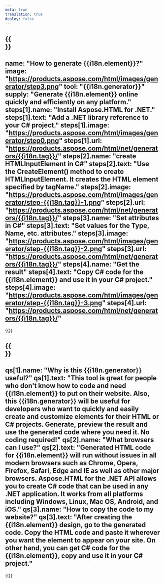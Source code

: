 ```yaml
---
meta: true
translation: true
deploy: false
---
```


{{<section howto>}}
---
name: "How to generate {{i18n.element}}?"
image: "https://products.aspose.com/html/images/generator/step3.png"
tool: "{{i18n.generator}}"
supply: "Generate {{i18n.element}} online quickly and efficiently on any platform."
steps[1].name: "Install Aspose.HTML for .NET."
steps[1].text: "Add a .NET library reference to your C# project."
steps[1].image: "https://products.aspose.com/html/images/generator/step0.png"
steps[1].url: "https://products.aspose.com/html/net/generators/{{i18n.tag}}/"
steps[2].name: "create HTMLInputElement in C#"
steps[2].text: "Use the CreateElement() method to create HTMLInputElement. It creates the HTML element specified by tagName."
steps[2].image: "https://products.aspose.com/html/images/generator/step-{{i18n.tag}}-1.png"
steps[2].url: "https://products.aspose.com/html/net/generators/{{i18n.tag}}/"
steps[3].name: "Set attributes in C#"
steps[3].text: "Set values for the Type, Name, etc. attributes."
steps[3].image: "https://products.aspose.com/html/images/generator/step-{{i18n.tag}}-2.png"
steps[3].url: "https://products.aspose.com/html/net/generators/{{i18n.tag}}/"
steps[4].name: "Get the result"
steps[4].text: "Copy C# code for the {{i18n.element}} and use it in your C# project."
steps[4].image: "https://products.aspose.com/html/images/generator/step-{{i18n.tag}}-3.png"
steps[4].url: "https://products.aspose.com/html/net/generators/{{i18n.tag}}/"
---

{{<import path="/meta/schemas.md" section="howto">}}

{{<section faq>}}
---
qs[1].name: "Why is this {{i18n.generator}} useful?"
qs[1].text: "This tool is great for people who don't know how to code and need {{i18n.element}} to put on their website. Also, this {{i18n.generator}} will be useful for developers who want to quickly and easily create and customize elements for their HTML or C# projects. Generate, preview the result and use the generated code where you need it. No coding required!"
qs[2].name: "What browsers can I use?"
qs[2].text: "Generated HTML code for {{i18n.element}} will run without issues in all modern browsers such as Chrome, Opera, Firefox, Safari, Edge and IE as well as other major browsers. Aspose.HTML for the .NET API allows you to create C# code that can be used in any .NET application. It works from all platforms including Windows, Linux, Mac OS, Android, and iOS."
qs[3].name: "How to copy the code to my website?"
qs[3].text: "After creating the {{i18n.element}} design, go to the generated code. Copy the HTML code and paste it wherever you want the element to appear on your site. On other hand, you can get C# code for the {{i18n.element}}, copy and use it in your C# project."
---

{{<import path="/meta/schemas.md" section="faq">}}
